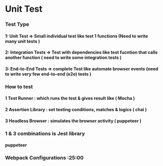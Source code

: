 # Unit Test

### Test Type

#### 1: Unit Test => Small individual test like test 1 functions (Need to write many unit tests )
#### 2: Integration Tests => Test with dependencies like test fucntion that calls another function ( need to write some integration tests )
#### 3: End-to-End Tests => complete Test like automate browser events (need to write very few end-to-end (e2e) tests )

### How to test

#### 1 Test Runner : which runs the test & gives result like ( Mocha )
#### 2 Assertion Library : set testing conditions, matches & logics ( chai )
#### 3 Headless Browser : simulates the browser activity ( puppeteer )

### 1 & 3 combinations is Jest library
#### puppeteer

### Webpack Configurations :25:00